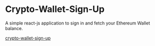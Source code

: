 # Crypto-Wallet-Sign-Up
A simple react-js application to sign in and fetch your Ethereum Wallet balance.

[crypto-wallet-sign-up](https://crypto-wallet-sign-up.vercel.app/)
